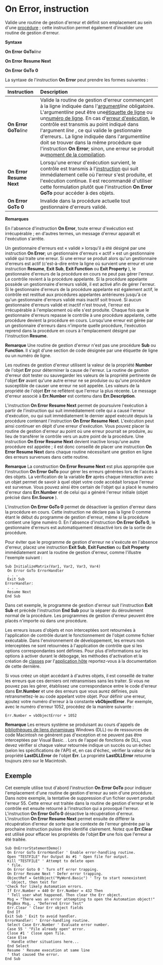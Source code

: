
# On Error, instruction

Valide une routine de gestion d'erreur et définit son emplacement au sein d'une [procédure](b8bdf64f-5920-1ae9-16d0-b26d09524a30.md) ; cette instruction permet également d'invalider une routine de gestion d'erreur.
 

 **Syntaxe**
 

 **On Error** **GoTo***line*
 

 **On Error** **Resume Next**
 
 **On Error** **GoTo** **0**
 
La syntaxe de l'instruction  **On Error** peut prendre les formes suivantes :
 


|**Instruction**|**Description**|
|:-----|:-----|
|**On Error GoTo***line*|Valide la routine de gestion d'erreur commençant à la ligne indiquée dans l'[argument](b8bdf64f-5920-1ae9-16d0-b26d09524a30.md)*line* obligatoire. L'argument*line* peut être une[étiquette de ligne](b8bdf64f-5920-1ae9-16d0-b26d09524a30.md) ou un[numéro de ligne](b8bdf64f-5920-1ae9-16d0-b26d09524a30.md). En cas d'[erreur d'exécution](b8bdf64f-5920-1ae9-16d0-b26d09524a30.md), le contrôle est transmis au point indiqué dans l'argument *line* , ce qui valide le gestionnaire d'erreurs.*.* La ligne indiquée dans l'argument*line* doit se trouver dans la même procédure que l'instruction **On Error**; sinon, une erreur se produit au[moment de la compilation](b8bdf64f-5920-1ae9-16d0-b26d09524a30.md).|
|**On Error Resume Next**|Lorsqu'une erreur d'exécution survient, le contrôle est transmis à l'[instruction](b8bdf64f-5920-1ae9-16d0-b26d09524a30.md) qui suit immédiatement celle où l'erreur s'est produite, et l'exécution continue. Il est recommandé d'utiliser cette formulation plutôt que l'instruction **On Error GoTo** pour accéder à des objets.|
|**On Error GoTo 0**|Invalide dans la procédure actuelle tout gestionnaire d'erreurs validé.|
 **Remarques**
 
En l'absence d'instruction  **On Error**, toute erreur d'exécution est irrécupérable ; en d'autres termes, un message d'erreur apparaît et l'exécution s'arrête.
 
Un gestionnaire d'erreurs est « validé » lorsqu'il a été désigné par une instruction  **On Error**; un gestionnaire d'erreurs « actif » est un gestionnaire validé qui traite une erreur. Si une erreur se produit alors qu'un gestionnaire d'erreurs est actif (c'est-à-dire entre la ligne où survient une erreur et une instruction **Resume**, **Exit Sub**, **Exit Function** ou **Exit Property** ), le gestionnaire d'erreurs de la procédure en cours ne peut pas gérer l'erreur. Le contrôle revient à la procédure appelante. Si la procédure appelante possède un gestionnaire d'erreurs validé, il est activé afin de gérer l'erreur. Si le gestionnaire d'erreurs de la procédure appelante est également actif, le contrôle est restitué aux procédures appelantes antérieures jusqu'à ce qu'un gestionnaire d'erreurs validé mais inactif soit trouvé. Si aucun gestionnaire d'erreurs validé et inactif n'est trouvé, l'erreur est irrécupérable à l'emplacement où elle s'est produite. Chaque fois que le gestionnaire d'erreurs repasse le contrôle à une procédure appelante, cette procédure devient la procédure en cours. Lorsqu'une erreur est gérée par un gestionnaire d'erreurs dans n'importe quelle procédure, l'exécution reprend dans la procédure en cours à l'emplacement désigné par l'instruction **Resume**.
 

 **Remarque**  Une routine de gestion d'erreur n'est pas une procédure  **Sub** ou **Function**. Il s'agit d'une section de code désignée par une étiquette de ligne ou un numéro de ligne.
 

Les routines de gestion d'erreur utilisent la valeur de la propriété  **Number** de l'objet **Err** pour déterminer la cause de l'erreur. La routine de gestion d'erreur doit tester ou sauvegarder les valeurs de la propriété pertinente de l'objet **Err** avant qu'une autre erreur ne se produise ou qu'une procédure susceptible de causer une erreur ne soit appelée. Les valeurs de la propriété de l'objet **Err** ne reflètent que l'erreur la plus récente. Le message d'erreur associé à **Err.Number** est contenu dans **Err.Description**.
 
L'instruction  **On Error Resume Next** permet de poursuivre l'exécution à partir de l'instruction qui suit immédiatement celle qui a causé l'erreur d'exécution, ou qui suit immédiatement le dernier appel exécuté depuis la procédure contenant l'instruction **On Error Resume Next**. L'exécution peut ainsi continuer en dépit d'une erreur d'exécution. Vous pouvez placer la routine de gestion d'erreur au point où une erreur pourrait se produire, au lieu de transférer le contrôle vers un autre point de la procédure. Une instruction **On Error Resume Next** devient inactive lorsqu'une autre procédure est appelée ; il est donc conseillé de placer une instruction **On Error Resume Next** dans chaque routine nécessitant une gestion en ligne des erreurs survenues dans cette routine.
 

 **Remarque**  La construction  **On Error Resume Next** est plus appropriée que l'instruction **On Error GoTo** pour gérer les erreurs générées lors de l'accès à des objets. La vérification de la variable **Err** après chaque interaction avec un objet permet de savoir à quel objet votre code accédait lorsque l'erreur est survenue. Vous pouvez ainsi être certain de l'objet qui a placé le numéro d'erreur dans **Err.Number** et de celui qui a généré l'erreur initiale (objet précisé dans **Err.Source** ).
 

L'instruction  **On Error GoTo 0** permet de désactiver la gestion d'erreur dans la procédure en cours. Cette instruction ne déclare pas la ligne 0 comme étant le début du programme de gestion d'erreur, même si la procédure contient une ligne numéro 0. En l'absence d'instruction **On Error GoTo 0**, le gestionnaire d'erreurs est automatiquement désactivé lors de la sortie de procédure.
 
Pour éviter que le programme de gestion d'erreur ne s'exécute en l'absence d'erreur, placez une instruction  **Exit Sub**, **Exit Function** ou **Exit Property** immédiatement avant la routine de gestion d'erreur, comme l'illustre l'exemple suivant :
 



```
Sub InitializeMatrix(Var1, Var2, Var3, Var4) 
 On Error GoTo ErrorHandler 
 . . . 
 Exit Sub 
ErrorHandler: 
 . . . 
 Resume Next 
End Sub 

```

Dans cet exemple, le programme de gestion d'erreur suit l'instruction  **Exit Sub** et précède l'instruction **End Sub** pour la séparer du déroulement normal de la procédure. Les programmes de gestion d'erreur peuvent être placés n'importe où dans une procédure.
 
Les erreurs issues d'objets et non interceptées sont retournées à l'application de contrôle durant le fonctionnement de l'objet comme fichier exécutable. Dans l'environnement de développement, les erreurs non interceptées ne sont retournées à l'application de contrôle que si les options correspondantes sont définies. Pour plus d'informations sur les options à activer durant le débogage, les méthodes d'activation et la création de [classes](b8bdf64f-5920-1ae9-16d0-b26d09524a30.md) par l'[application hôte](b8bdf64f-5920-1ae9-16d0-b26d09524a30.md) reportez-vous à la documentation de cette dernière.
 
Si vous créez un objet accédant à d'autres objets, il est conseillé de traiter les erreurs que ces derniers ont retransmises sans les traiter. Si vous ne pouvez pas les gérer, établissez une correspondance entre le code d'erreur dans  **Err.Number** et une des erreurs que vous aurez définies, puis retransmettez-le au code appelant votre objet. Pour définir une erreur, ajoutez votre numéro d'erreur à la constante **vbObjectError**. Par exemple, avec le numéro d'erreur 1052, procédez de la manière suivante :
 



```
Err.Number = vbObjectError + 1052 

```


 **Remarque**  Les erreurs système se produisant au cours d'appels de [bibliothèques de liens dynamiques](b8bdf64f-5920-1ae9-16d0-b26d09524a30.md) Windows (DLL) ou de ressources de code Macintosh ne génèrent pas d'exception et ne peuvent pas être interceptées par Visual Basic. . Lors de l'appel de fonctions de DLL, vous devez vérifier si chaque valeur retournée indique un succès ou un échec (selon les spécifications de l'API) et, en cas d'échec, vérifier la valeur de la propriété **LastDLLError** de l'objet **Err**. La propriété **LastDLLError** retourne toujours zéro sur le Macintosh.
 


## Exemple

Cet exemple utilise tout d'abord l'instruction  **On Error GoTo** pour indiquer l'emplacement d'une routine de gestion d'erreur au sein d'une procédure. Dans notre exemple, la tentative de suppression d'un fichier ouvert produit l'erreur 55. Cette erreur est traitée dans la routine de gestion d'erreur et le contrôle est ensuite retourné à l'instruction qui a provoqué l'erreur. L'instruction **On Error GoTo 0** désactive la récupération d'erreur. L'instruction **On Error Resume Next** permet ensuite de différer la récupération d'erreur de sorte que le contexte de l'erreur générée par la prochaine instruction puisse être identifié clairement. Notez que **Err.Clear** est utilisé pour effacer les propriétés de l'objet **Err** une fois que l'erreur a été traitée.
 

 

```
Sub OnErrorStatementDemo() 
 On Error GoTo ErrorHandler ' Enable error-handling routine. 
 Open "TESTFILE" For Output As #1 ' Open file for output. 
 Kill "TESTFILE" ' Attempt to delete open 
 ' file. 
 On Error Goto 0 ' Turn off error trapping. 
 On Error Resume Next ' Defer error trapping. 
 ObjectRef = GetObject("MyWord.Basic") ' Try to start nonexistent 
 ' object, then test for 
'Check for likely Automation errors. 
 If Err.Number = 440 Or Err.Number = 432 Then 
 ' Tell user what happened. Then clear the Err object. 
 Msg = "There was an error attempting to open the Automation object!" 
 MsgBox Msg, , "Deferred Error Test" 
 Err.Clear ' Clear Err object fields 
 End If 
Exit Sub ' Exit to avoid handler. 
ErrorHandler: ' Error-handling routine. 
 Select Case Err.Number ' Evaluate error number. 
 Case 55 ' "File already open" error. 
 Close #1 ' Close open file. 
 Case Else 
 ' Handle other situations here... 
 End Select 
 Resume ' Resume execution at same line 
 ' that caused the error. 
End Sub 

```

